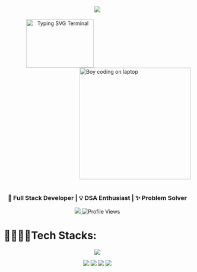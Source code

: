 <h1 align="center">
  <a href="https://git.io/typing-svg">
    <img src="https://readme-typing-svg.herokuapp.com/?lines=Hey,+There!+👋🏻🧑🏻‍💻;This+is+Bikram+....;You+can+call+me+Ace...;it's+great+to+connect+with+you😭💖;&center=true&size=20&color=FFFFFF">
  </a>
</h1>

<p align="center">
  <img align="left" width="60%" height="130" 
    src="https://readme-typing-svg.demolab.com?font=Fira+Code&size=14&duration=2500&pause=2000&color=F92672&multiline=true&width=600&lines=%3E+I+turn+coffee+into+code,+and+problems+into+elegant+solutions.;%3E+Full+stack+dev+with+a+love+for+clean+architecture+and+smart+design.;%3E+Obsessed+with+algorithms+and+building+real+world+apps." 
    alt="Typing SVG Terminal" />

  <img align="right" width="300" 
    src="https://media.giphy.com/media/qgQUggAC3Pfv687qPC/giphy.gif" 
    alt="Boy coding on laptop" />
</p>

<br clear="both" />
<br/>

<h3 align="center">🚀 Full Stack Developer | 💡 DSA Enthusiast | ✨ Problem Solver</h3>

<p align="center">
  <a href="https://github.com/Bikram-sGit00">
    <img src="https://img.shields.io/github/followers/Bikram-sGit00?label=Follow&style=social">
  </a>
  <img src="https://komarev.com/ghpvc/?username=Bikram-sGit00&label=Profile%20Views&color=blueviolet&style=flat" alt="Profile Views" />
</p>

  # 🧑🏻‍💻🚀Tech Stacks:
<p align="center">
  <img src="https://skillicons.dev/icons?i=js,ts,html,css,tailwind,bootstrap,materialui,react,redux,nextjs,angular,threejs,vite,nodejs,npm,express,dotnet,postgres,mysql,mongodb,firebase,redis,graphql,python,java,cpp,c,git,github,figma" />
</p>

<p align="center">
  <img src="https://img.shields.io/badge/DSA-LeetCode-orange?style=for-the-badge&logo=leetcode&logoColor=white" />
  <img src="https://img.shields.io/badge/InterviewBit-12100E?style=for-the-badge&logo=interviewbit&logoColor=white" />
  <img src="https://img.shields.io/badge/GeeksforGeeks-0F9D58?style=for-the-badge&logo=geeksforgeeks&logoColor=white" />
  <img src="https://img.shields.io/badge/HackerRank-2EC866?style=for-the-badge&logo=hackerrank&logoColor=white" />
</p>


